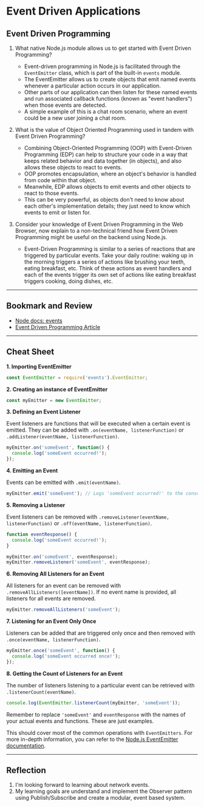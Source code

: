 # Event Driven Applications

## Event Driven Programming
1. What native Node.js module allows us to get started with Event Driven Programming?
    - Event-driven programming in Node.js is facilitated through the `EventEmitter` class, which is part of the built-in `events` module. 
    - The EventEmitter allows us to create objects that emit named events whenever a particular action occurs in our application. 
    - Other parts of our application can then listen for these named events and run associated callback functions (known as "event handlers") when those events are detected. 
    - A simple example of this is a chat room scenario, where an event could be a new user joining a chat room. 

1. What is the value of Object Oriented Programming used in tandem with Event Driven Programming?

    - Combining Object-Oriented Programming (OOP) with Event-Driven Programming (EDP) can help to structure your code in a way that keeps related behavior and data together (in objects), and also allows these objects to react to events.
    - OOP promotes encapsulation, where an object's behavior is handled from code within that object. 
    - Meanwhile, EDP allows objects to emit events and other objects to react to those events. 
    - This can be very powerful, as objects don't need to know about each other's implementation details; they just need to know which events to emit or listen for.

1. Consider your knowledge of Event Driven Programming in the Web Browser, now explain to a non-technical friend how Event Driven Programming might be useful on the backend using Node.js.

    - Event-Driven Programming is similar to a series of reactions that are triggered by particular events. Take your daily routine: waking up in the morning triggers a series of actions like brushing your teeth, eating breakfast, etc. Think of these actions as event handlers and each of the events trigger its own set of actions like eating breakfast triggers cooking, doing dishes, etc. 

***

## Bookmark and Review
- [Node docs: events](https://nodejs.org/api/events.html)
- [Event Driven Programming Article](https://www.digitalocean.com/community/tutorials/nodejs-event-driven-programming)

***

## Cheat Sheet

**1. Importing EventEmitter**

```javascript
const EventEmitter = require('events').EventEmitter;
```

**2. Creating an instance of EventEmitter**

```javascript
const myEmitter = new EventEmitter;
```

**3. Defining an Event Listener**

Event listeners are functions that will be executed when a certain event is emitted. They can be added with `.on(eventName, listenerFunction)` or `.addListener(eventName, listenerFunction)`.

```javascript
myEmitter.on('someEvent', function() {
  console.log('someEvent occurred!');
});
```

**4. Emitting an Event**

Events can be emitted with `.emit(eventName)`.

```javascript
myEmitter.emit('someEvent'); // Logs 'someEvent occurred!' to the console
```

**5. Removing a Listener**

Event listeners can be removed with `.removeListener(eventName, listenerFunction)` or `.off(eventName, listenerFunction)`.

```javascript
function eventResponse() {
  console.log('someEvent occurred!');
}

myEmitter.on('someEvent', eventResponse);
myEmitter.removeListener('someEvent', eventResponse);
```

**6. Removing All Listeners for an Event**

All listeners for an event can be removed with `.removeAllListeners([eventName])`. If no event name is provided, all listeners for all events are removed.

```javascript
myEmitter.removeAllListeners('someEvent');
```

**7. Listening for an Event Only Once**

Listeners can be added that are triggered only once and then removed with `.once(eventName, listenerFunction)`.

```javascript
myEmitter.once('someEvent', function() {
  console.log('someEvent occurred once!');
});
```

**8. Getting the Count of Listeners for an Event**

The number of listeners listening to a particular event can be retrieved with `.listenerCount(eventName)`.

```javascript
console.log(EventEmitter.listenerCount(myEmitter, 'someEvent'));
```

Remember to replace `'someEvent'` and `eventResponse` with the names of your actual events and functions. These are just examples.

This should cover most of the common operations with `EventEmitters`. For more in-depth information, you can refer to the [Node.js EventEmitter documentation](https://nodejs.org/api/events.html).

***

## Reflection

1. I'm looking forward to learning about network events. 
2. My learning goals are understand and implement the Observer pattern using Publish/Subscribe and create a modular, event based system. 